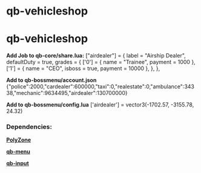 # qb-vehicleshop

# qb-vehicleshop

**Add Job to qb-core/share.lua:**
	["airdealer"] = {
		label = "Airship Dealer",
		defaultDuty = true,
		grades = {
            ['0'] = {
                name = "Trainee",
                payment = 1000
            },
			['1'] = {
                name = "CEO",
				isboss = true,
                payment = 10000
            },
        },
	},

**Add to qb-bossmenu/account.json**
{"police":2000,"cardealer":600000,"taxi":0,"realestate":0,"ambulance":34338,"mechanic":9634495,"airdealer":130700000}

**Add to qb-bossmenu/config.lua**
['airdealer'] = vector3(-1702.57, -3155.78, 24.32)

### Dependencies:

**[PolyZone](https://github.com/qbcore-framework/PolyZone)**

**[qb-menu](https://github.com/qbcore-framework/qb-menu)**

**[qb-input](https://github.com/qbcore-framework/qb-input)**
